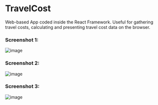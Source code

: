 # TravelCost
Web-based App coded inside the React Framework. Useful for gathering travel costs, calculating and presenting travel cost data on the browser.

### Screenshot 1:
![image](https://user-images.githubusercontent.com/48185176/180592405-cbd40bca-2387-4d66-9d98-389cc53a6c65.png)
### Screenshot 2:
![image](https://user-images.githubusercontent.com/48185176/180592429-ce790a5d-5700-4412-ad65-0613461ac13a.png)
### Screenshot 3:
![image](https://user-images.githubusercontent.com/48185176/180592449-6e1d4069-e87e-481f-91bd-6c520b830df2.png)
